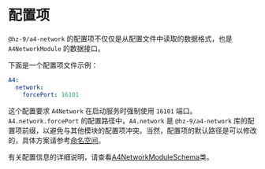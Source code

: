 # 配置项

`@hz-9/a4-network` 的配置项不仅仅是从配置文件中读取的数据格式，也是 `A4NetworkModule` 的数据接口。

下面是一个配置项文件示例：

``` yml
A4:
  network:
    forcePort: 16101
```

这个配置要求 `A4Network` 在启动服务时强制使用 `16101` 端口。`A4.network.forcePort` 的配置路径中，`A4.network` 是 `@hz-9/a4-network` 库的配置项前缀，以避免与其他模块的配置项冲突。当然，配置项的默认路径是可以修改的，具体方案请参考[命名空间](../../guide/a4-config/namespace.html)。

有关配置信息的详细说明，请查看[A4NetworkModuleSchema](../../api/a4-network/a4-network.a4networkmoduleschema.html)类。
